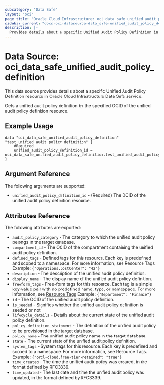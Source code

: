 ```yaml
---
subcategory: "Data Safe"
layout: "oci"
page_title: "Oracle Cloud Infrastructure: oci_data_safe_unified_audit_policy_definition"
sidebar_current: "docs-oci-datasource-data_safe-unified_audit_policy_definition"
description: |-
  Provides details about a specific Unified Audit Policy Definition in Oracle Cloud Infrastructure Data Safe service
---
```


# Data Source: oci_data_safe_unified_audit_policy_definition
This data source provides details about a specific Unified Audit Policy Definition resource in Oracle Cloud Infrastructure Data Safe service.

Gets a unified audit policy definition by the specified OCID of the unified audit policy definition resource.

## Example Usage

```hcl
data "oci_data_safe_unified_audit_policy_definition" "test_unified_audit_policy_definition" {
	#Required
	unified_audit_policy_definition_id = oci_data_safe_unified_audit_policy_definition.test_unified_audit_policy_definition.id
}
```

## Argument Reference

The following arguments are supported:

* `unified_audit_policy_definition_id` - (Required) The OCID of the unified audit policy definition resource.


## Attributes Reference

The following attributes are exported:

* `audit_policy_category` - The category to which the unified audit policy belongs in the target database.
* `compartment_id` - The OCID of the compartment containing the unified audit policy definition.
* `defined_tags` - Defined tags for this resource. Each key is predefined and scoped to a namespace. For more information, see [Resource Tags](https://docs.cloud.oracle.com/iaas/Content/General/Concepts/resourcetags.htm) Example: `{"Operations.CostCenter": "42"}` 
* `description` - The description of the unified audit policy definition.
* `display_name` - The display name of the unified audit policy definition.
* `freeform_tags` - Free-form tags for this resource. Each tag is a simple key-value pair with no predefined name, type, or namespace. For more information, see [Resource Tags](https://docs.cloud.oracle.com/iaas/Content/General/Concepts/resourcetags.htm)  Example: `{"Department": "Finance"}` 
* `id` - The OCID of the unified audit policy definition.
* `is_seeded` - Signifies whether the unified audit policy definition is seeded or not.
* `lifecycle_details` - Details about the current state of the unified audit policy definition.
* `policy_definition_statement` - The definition of the unified audit policy to be provisioned in the target database.
* `policy_name` - The unified audit policy name in the target database.
* `state` - The current state of the unified audit policy definition.
* `system_tags` - System tags for this resource. Each key is predefined and scoped to a namespace. For more information, see Resource Tags. Example: `{"orcl-cloud.free-tier-retained": "true"}` 
* `time_created` - The time the unified audit policy was created, in the format defined by RFC3339.
* `time_updated` - The last date and time the unified audit policy was updated, in the format defined by RFC3339.

